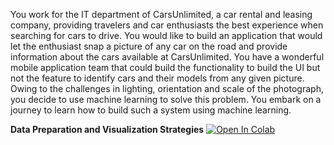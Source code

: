 You work for the IT department of CarsUnlimited, a car rental and leasing company, providing travelers and car enthusiasts the best experience when searching for cars to drive. You would like to build an application that would let the enthusiast snap a picture of any car on the road and provide information about the cars available at CarsUnlimited. You have a wonderful mobile application team that could build the functionality to build the UI but not the feature to identify cars and their models from any given picture. Owing to the challenges in lighting, orientation and scale of the photograph, you decide to use machine learning to solve this problem. You embark on a journey to learn how to build such a system using machine learning.

**Data Preparation and Visualization Strategies**
<a href="https://colab.research.google.com/github.com/OctaviaOZ/image-classification-with-deep-learning/Data_Preparation_and_Visualization_Strategies/blob/master/1.ipynb" target="_parent"><img src="https://colab.research.google.com/assets/colab-badge.svg" alt="Open In Colab"/></a>
